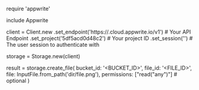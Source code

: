require 'appwrite'

include Appwrite

client = Client.new
    .set_endpoint('https://<REGION>.cloud.appwrite.io/v1') # Your API Endpoint
    .set_project('5df5acd0d48c2') # Your project ID
    .set_session('') # The user session to authenticate with

storage = Storage.new(client)

result = storage.create_file(
    bucket_id: '<BUCKET_ID>',
    file_id: '<FILE_ID>',
    file: InputFile.from_path('dir/file.png'),
    permissions: ["read("any")"] # optional
)
